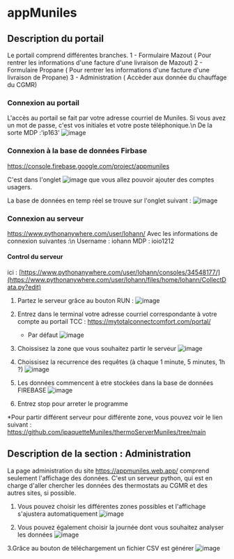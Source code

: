 # appMuniles
## Description du portail
Le portail comprend différentes branches.
  1 - Formulaire Mazout ( Pour rentrer les informations d'une facture d'une livraison de Mazout)
  2 - Formulaire Propane ( Pour rentrer les informations d'une facture d'une livraison de Propane)
  3 - Administration ( Accèder aux donnée du chauffage du CGMR)

### Connexion au portail
L'accès au portail se fait par votre adresse courriel de Muniles. Si vous avez un mot de passe, 
c'est vos initiales et votre poste téléphonique.\n
De la sorte MDP :'ip163'
![image](https://github.com/ipaquetteMuniles/appMuniles/assets/169171284/0290177a-4cae-4cbc-99d5-54689d14aee9)


### Connexion à la base de données Firbase
https://console.firebase.google.com/project/appmuniles

C'est dans l'onglet ![image](https://github.com/ipaquetteMuniles/appMuniles/assets/169171284/73fb98c1-c9e7-453e-8f37-9e4fa84ecd29) que vous allez pouvoir ajouter des comptes usagers.

La base de données en temp réel se trouve sur l'onglet suivant : ![image](https://github.com/ipaquetteMuniles/appMuniles/assets/169171284/4e9709fc-058d-4afd-965c-4898212474e0)

### Connexion au serveur
https://www.pythonanywhere.com/user/Iohann/
Avec les informations de connexion suivantes :\n
Username : iohann
MDP : ioio1212

#### Control du serveur
ici : [https://www.pythonanywhere.com/user/Iohann/consoles/34548177/](https://www.pythonanywhere.com/user/Iohann/files/home/Iohann/CollectData.py?edit)
1. Partez le serveur grâce au bouton RUN : ![image](https://github.com/ipaquetteMuniles/appMuniles/assets/169171284/853db649-68d7-43f1-b505-fea7d2cdee33)
2. Entrez dans le terminal votre adresse courriel correspondante à votre compte au portail TCC : https://mytotalconnectcomfort.com/portal/
     - Par défaut
       ![image](https://github.com/ipaquetteMuniles/appMuniles/assets/169171284/dc3deca6-397e-4fa0-b9fd-91864909bf2b)

3. Choissisez la zone que vous souhaitez partir le serveur
   ![image](https://github.com/ipaquetteMuniles/appMuniles/assets/169171284/5220f874-dc20-46a4-801b-c9eff4496a70)

4. Choissisez la recurrence des requêtes (à chaque 1 minute, 5 minutes, 1h ?)
   ![image](https://github.com/ipaquetteMuniles/appMuniles/assets/169171284/383348de-fa21-4755-b5af-74469aa139f4)

5. Les données commencent à etre stockées dans la base de données FIREBASE
   ![image](https://github.com/ipaquetteMuniles/appMuniles/assets/169171284/36568b1d-7ff6-4ff2-952e-ff98433e8c9a)

6. Entrez stop pour arreter le programme

*Pour partir différent serveur pour différente zone, vous pouvez voir le lien suivant : https://github.com/ipaquetteMuniles/thermoServerMuniles/tree/main


## Description de la section : Administration
La page administration du site https://appmuniles.web.app/ comprend seulement l'affichage des données. C'est un serveur python, qui est en charge d'aller chercher les données des thermostats au CGMR et des autres sites, si possible.

1. Vous pouvez choisir les différentes zones possibles et l'affichage s'ajustera automatiquement
![image](https://github.com/ipaquetteMuniles/appMuniles/assets/169171284/f8bc5a8d-d6a6-471a-a93f-7ac861834e12)

2. Vous pouvez également choisir la journée dont vous souhaitez analyser les données
![image](https://github.com/ipaquetteMuniles/appMuniles/assets/169171284/ebff97e6-acfa-4f1e-ba71-b9b0bfb6d635)

3.Grâce au bouton de téléchargement un fichier CSV est générer
![image](https://github.com/ipaquetteMuniles/appMuniles/assets/169171284/611f2ae3-bb52-4be3-8b48-c65df48616de)

